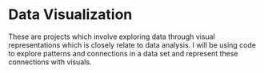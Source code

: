 <h1>Data Visualization</h1>
These are projects which involve exploring data through visual representations which is closely relate to data analysis.
I will be using code to explore patterns and connections in a data set and represent these connections with visuals.
